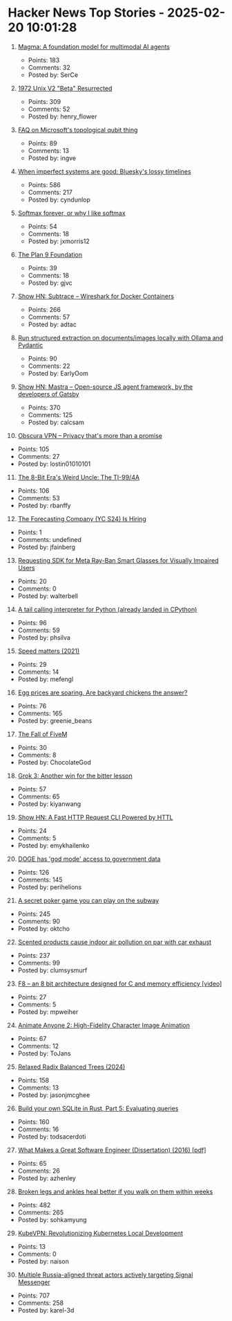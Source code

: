 # Hacker News Top Stories - 2025-02-20 10:01:28

1. [Magma: A foundation model for multimodal AI agents](https://microsoft.github.io/Magma/)
   - Points: 183
   - Comments: 32
   - Posted by: SerCe

2. [1972 Unix V2 "Beta" Resurrected](https://www.tuhs.org/pipermail/tuhs/2025-February/031420.html)
   - Points: 309
   - Comments: 52
   - Posted by: henry_flower

3. [FAQ on Microsoft's topological qubit thing](https://scottaaronson.blog/?p=8669)
   - Points: 89
   - Comments: 13
   - Posted by: ingve

4. [When imperfect systems are good: Bluesky's lossy timelines](https://jazco.dev/2025/02/19/imperfection/)
   - Points: 586
   - Comments: 217
   - Posted by: cyndunlop

5. [Softmax forever, or why I like softmax](https://kyunghyuncho.me/softmax-forever-or-why-i-like-softmax/)
   - Points: 54
   - Comments: 18
   - Posted by: jxmorris12

6. [The Plan 9 Foundation](https://plan9foundation.org/)
   - Points: 39
   - Comments: 18
   - Posted by: gjvc

7. [Show HN: Subtrace – Wireshark for Docker Containers](https://github.com/subtrace/subtrace)
   - Points: 266
   - Comments: 57
   - Posted by: adtac

8. [Run structured extraction on documents/images locally with Ollama and Pydantic](https://github.com/vlm-run/vlmrun-hub)
   - Points: 90
   - Comments: 22
   - Posted by: EarlyOom

9. [Show HN: Mastra – Open-source JS agent framework, by the developers of Gatsby](https://github.com/mastra-ai/mastra)
   - Points: 370
   - Comments: 125
   - Posted by: calcsam

10. [Obscura VPN – Privacy that's more than a promise](https://obscura.net/)
   - Points: 105
   - Comments: 27
   - Posted by: lostin01010101

11. [The 8-Bit Era's Weird Uncle: The TI-99/4A](https://bumbershootsoft.wordpress.com/2025/02/15/the-8-bit-eras-weird-uncle-the-ti-99-4a/)
   - Points: 106
   - Comments: 53
   - Posted by: rbanffy

12. [The Forecasting Company (YC S24) Is Hiring](https://www.ycombinator.com/companies/the-forecasting-company/jobs/yxUzVUm-founding-machine-learning-engineer)
   - Points: 1
   - Comments: undefined
   - Posted by: jfainberg

13. [Requesting SDK for Meta Ray-Ban Smart Glasses for Visually Impaired Users](https://communityforums.atmeta.com/t5/General-VR-MR-Development/Suggestion-for-Developing-an-SDK-for-Meta-Ray-ban-Glasses/td-p/1196341/page/2)
   - Points: 20
   - Comments: 0
   - Posted by: walterbell

14. [A tail calling interpreter for Python (already landed in CPython)](https://blog.reverberate.org/2025/02/10/tail-call-updates.html)
   - Points: 96
   - Comments: 59
   - Posted by: phsilva

15. [Speed matters (2021)](https://www.scattered-thoughts.net/writing/speed-matters/)
   - Points: 29
   - Comments: 14
   - Posted by: mefengl

16. [Egg prices are soaring. Are backyard chickens the answer?](https://civileats.com/2025/02/18/op-ed-egg-prices-are-soaring-bring-out-the-backyard-hens/)
   - Points: 76
   - Comments: 165
   - Posted by: greenie_beans

17. [The Fall of FiveM](https://fivem.team/)
   - Points: 30
   - Comments: 8
   - Posted by: ChocolateGod

18. [Grok 3: Another win for the bitter lesson](https://www.thealgorithmicbridge.com/p/grok-3-another-win-for-the-bitter)
   - Points: 57
   - Comments: 65
   - Posted by: kiyanwang

19. [Show HN: A Fast HTTP Request CLI Powered by HTTL](https://httl.dev/docs/cli)
   - Points: 24
   - Comments: 5
   - Posted by: emykhailenko

20. [DOGE has 'god mode' access to government data](https://www.theatlantic.com/technology/archive/2025/02/doge-god-mode-access/681719/)
   - Points: 126
   - Comments: 145
   - Posted by: perihelions

21. [A secret poker game you can play on the subway](https://experience.prfalken.dev/english/subway-poker/)
   - Points: 245
   - Comments: 90
   - Posted by: oktcho

22. [Scented products cause indoor air pollution on par with car exhaust](https://newatlas.com/environment/indoor-air-pollution-scented-terpenes/)
   - Points: 237
   - Comments: 99
   - Posted by: clumsysmurf

23. [F8 – an 8 bit architecture designed for C and memory efficiency [video]](https://fosdem.org/2025/schedule/event/fosdem-2025-4902-f8-an-8-bit-architecture-designed-for-c-and-memory-efficiency/)
   - Points: 27
   - Comments: 5
   - Posted by: mpweiher

24. [Animate Anyone 2: High-Fidelity Character Image Animation](https://humanaigc.github.io/animate-anyone-2/)
   - Points: 67
   - Comments: 12
   - Posted by: ToJans

25. [Relaxed Radix Balanced Trees (2024)](https://peter.horne-khan.com/relaxed-radix-balanced-trees/)
   - Points: 158
   - Comments: 13
   - Posted by: jasonjmcghee

26. [Build your own SQLite in Rust, Part 5: Evaluating queries](https://blog.sylver.dev/build-your-own-sqlite-part-5-evaluating-queries)
   - Points: 160
   - Comments: 16
   - Posted by: todsacerdoti

27. [What Makes a Great Software Engineer (Dissertation) (2016) [pdf]](https://faculty.washington.edu/ajko/dissertations/Li2016Dissertation.pdf)
   - Points: 65
   - Comments: 26
   - Posted by: azhenley

28. [Broken legs and ankles heal better if you walk on them within weeks](https://www.scientificamerican.com/article/broken-legs-and-ankles-heal-better-if-you-walk-on-them-within-weeks/)
   - Points: 482
   - Comments: 265
   - Posted by: sohkamyung

29. [KubeVPN: Revolutionizing Kubernetes Local Development](https://github.com/kubenetworks/kubevpn)
   - Points: 13
   - Comments: 0
   - Posted by: naison

30. [Multiple Russia-aligned threat actors actively targeting Signal Messenger](https://cloud.google.com/blog/topics/threat-intelligence/russia-targeting-signal-messenger)
   - Points: 707
   - Comments: 258
   - Posted by: karel-3d


